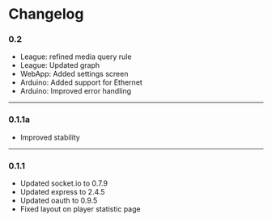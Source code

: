 # Changelog

### 0.2

* League: refined media query rule
* League: Updated graph
* WebApp: Added settings screen
* Arduino: Added support for Ethernet
* Arduino: Improved error handling

---

### 0.1.1a

* Improved stability

---

### 0.1.1

* Updated socket.io to 0.7.9
* Updated express to 2.4.5
* Updated oauth to 0.9.5
* Fixed layout on player statistic page
